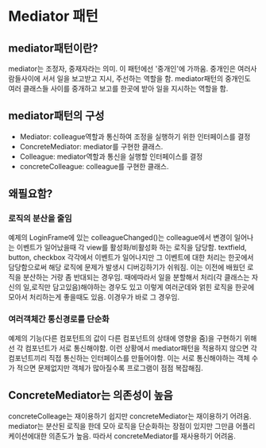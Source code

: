 # Mediator 패턴

## mediator패턴이란?
mediator는 조정자, 중재자라는 의미. 이 패턴에선 '중개인'에 가까움. 중개인은 여러사람들사이에 서서 일을 보고받고 지시, 주선하는 역할을 함. mediator패턴의 중개인도 여러 클래스들 사이를 중개하고 보고를 한곳에 받아 일을 지시하는 역할을 함. 

## mediator패턴의 구성
- Mediator: colleague역할과 통신하여 조정을 실행하기 위한 인터페이스를 결정
- ConcreteMediator: mediator를 구현한 클래스.
- Colleague: mediator역할과 통신을 실행할 인터페이스를 결정
- concreteColleague: colleague를 구현한 클래스.

## 왜필요함?

### 로직의 분산을 줄임
예제의 LoginFrame에 있는 colleagueChanged()는 colleague에서 변경이 일어나는 이벤트가 일어났을때 각 view를 활성화/비활성화 하는 로직을 담당함. textfield, button, checkbox 각각에서 이벤트가 일어나지만 그 이벤트에 대한 처리는 한곳에서 담당함으로써 해당 로직에 문제가 발생시 디버깅하기가 쉬워짐. 이는 이전에 배웠던 로직을 분산하는 거랑 좀 반대되는 경우임. 때에따라서 일을 분할해서 처리(각 클래스는 자신의 일,로직만 담고있음)해야하는 경우도 있고 이렇게 여러군데와 얽힌 로직을 한곳에 모아서 처리하는게 좋을때도 있음. 이경우가 바로 그 경우임.

### 여러객체간 통신경로를 단순화
예제의 기능(다른 컴포턴트의 값이 다른 컴포넌트의 상태에 영향을 줌)을 구현하기 위해선 각 컴포넌트가 서로 통신해야함. 이런 상황에서 mediator패턴을 적용하지 않으면 각 컴포넌트끼리 직접 통신하는 인터페이스를 만들어야함. 이는 서로 통신해야하는 객체 수가 적으면 문제없지만 객체가 많아질수록 프로그램이 점점 복잡해짐. 

## ConcreteMediator는 의존성이 높음
concreteColleage는 재이용하기 쉽지만 concreteMediator는 재이용하기 어려움. mediator는 분산된 로직을 한데 모아 로직을 단순화하는 장점이 있지만 그만큼 어플리케이션에대한 의존도가 높음. 따라서 concreteMediator를 재사용하기 어려움. 